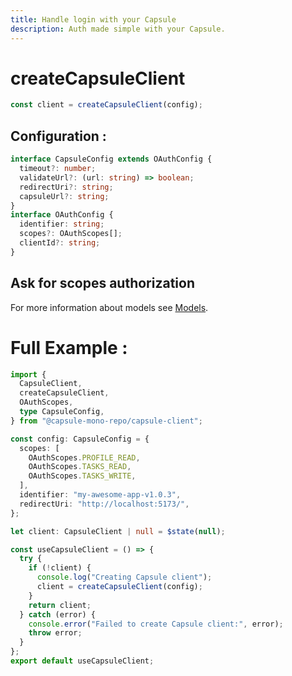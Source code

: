 ```yaml
---
title: Handle login with your Capsule
description: Auth made simple with your Capsule.
---
```


# createCapsuleClient

```ts
const client = createCapsuleClient(config);
```

## Configuration :

```ts
interface CapsuleConfig extends OAuthConfig {
  timeout?: number;
  validateUrl?: (url: string) => boolean;
  redirectUri?: string;
  capsuleUrl?: string;
}
interface OAuthConfig {
  identifier: string;
  scopes?: OAuthScopes[];
  clientId?: string;
}
```

## Ask for scopes authorization

For more information about models see [Models](/docs/sdk/models).

# Full Example :

```ts
import {
  CapsuleClient,
  createCapsuleClient,
  OAuthScopes,
  type CapsuleConfig,
} from "@capsule-mono-repo/capsule-client";

const config: CapsuleConfig = {
  scopes: [
    OAuthScopes.PROFILE_READ,
    OAuthScopes.TASKS_READ,
    OAuthScopes.TASKS_WRITE,
  ],
  identifier: "my-awesome-app-v1.0.3",
  redirectUri: "http://localhost:5173/",
};

let client: CapsuleClient | null = $state(null);

const useCapsuleClient = () => {
  try {
    if (!client) {
      console.log("Creating Capsule client");
      client = createCapsuleClient(config);
    }
    return client;
  } catch (error) {
    console.error("Failed to create Capsule client:", error);
    throw error;
  }
};
export default useCapsuleClient;
```
